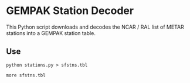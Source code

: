 # GEMPAK Station Decoder

This Python script downloads and decodes the NCAR / RAL list of METAR stations into a GEMPAK station table.

## Use

	python stations.py > sfstns.tbl

	more sfstns.tbl

